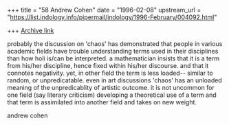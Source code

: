 +++
title = "58 Andrew Cohen"
date = "1996-02-08"
upstream_url = "https://list.indology.info/pipermail/indology/1996-February/004092.html"

+++
[Archive link](https://list.indology.info/pipermail/indology/1996-February/004092.html)

probably the discussion on 'chaos' has demonstrated that people in 
various academic fields have trouble understanding terms used in their 
disciplines than how holi is/can be interpreted.   a mathematician 
insists that it is a term from his/her discipline, hence fixed within 
his/her discourse.  and that it connotes negativity.  yet, in other 
field the term is less loaded-- similar to random, or unpredicatable. 
 even in art discussions 'chaos' has an unloaded meaning of the 
unpredicablity of artistic outcome.  it is not uncommon for one field 
(say literary criticism) developing a theoretical use of a term and 
that term is assimilated into another field and takes on new weight.

andrew cohen




